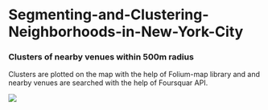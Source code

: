 # Segmenting-and-Clustering-Neighborhoods-in-New-York-City
<h3>Clusters of nearby venues within 500m radius </h3>
<p> Clusters are plotted on the map with the help of Folium-map library and and nearby venues are searched with the help of Foursquar API.</p>
<img src="https://github.com/sahil8700/Segmenting-and-Clustering-Neighborhoods-in-New-York-City/blob/master/Screenshot%202020-06-05%20at%208.53.49%20PM.png">
